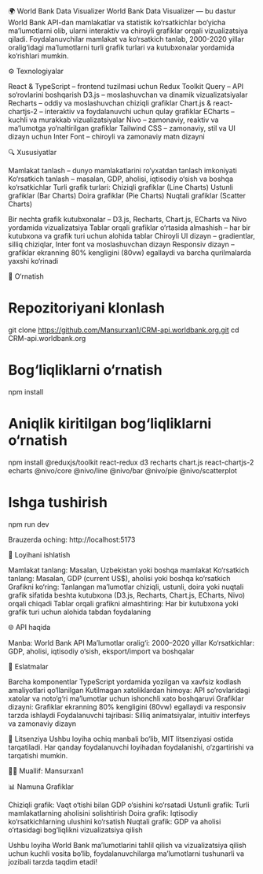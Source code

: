 🌍 World Bank Data Visualizer
World Bank Data Visualizer — bu dastur World Bank API-dan mamlakatlar va statistik ko‘rsatkichlar bo‘yicha ma’lumotlarni olib, ularni interaktiv va chiroyli grafiklar orqali vizualizatsiya qiladi. Foydalanuvchilar mamlakat va ko‘rsatkich tanlab, 2000-2020 yillar oralig‘idagi ma’lumotlarni turli grafik turlari va kutubxonalar yordamida ko‘rishlari mumkin.

⚙️ Texnologiyalar

React & TypeScript – frontend tuzilmasi uchun
Redux Toolkit Query – API so‘rovlarini boshqarish
D3.js – moslashuvchan va dinamik vizualizatsiyalar
Recharts – oddiy va moslashuvchan chiziqli grafiklar
Chart.js & react-chartjs-2 – interaktiv va foydalanuvchi uchun qulay grafiklar
ECharts – kuchli va murakkab vizualizatsiyalar
Nivo – zamonaviy, reaktiv va ma’lumotga yo‘naltirilgan grafiklar
Tailwind CSS – zamonaviy, stil va UI dizayn uchun
Inter Font – chiroyli va zamonaviy matn dizayni


🔍 Xususiyatlar

Mamlakat tanlash – dunyo mamlakatlarini ro‘yxatdan tanlash imkoniyati
Ko‘rsatkich tanlash – masalan, GDP, aholisi, iqtisodiy o‘sish va boshqa ko‘rsatkichlar
Turli grafik turlari:
Chiziqli grafiklar (Line Charts)
Ustunli grafiklar (Bar Charts)
Doira grafiklar (Pie Charts)
Nuqtali grafiklar (Scatter Charts)


Bir nechta grafik kutubxonalar – D3.js, Recharts, Chart.js, ECharts va Nivo yordamida vizualizatsiya
Tablar orqali grafiklar o‘rtasida almashish – har bir kutubxona va grafik turi uchun alohida tablar
Chiroyli UI dizayn – gradientlar, silliq chiziqlar, Inter font va moslashuvchan dizayn
Responsiv dizayn – grafiklar ekranning 80% kengligini (80vw) egallaydi va barcha qurilmalarda yaxshi ko‘rinadi


🚀 O‘rnatish
# Repozitoriyani klonlash
git clone https://github.com/Mansurxan1/CRM-api.worldbank.org.git
cd CRM-api.worldbank.org

# Bog‘liqliklarni o‘rnatish
npm install

# Aniqlik kiritilgan bog‘liqliklarni o‘rnatish
npm install @reduxjs/toolkit react-redux d3 recharts chart.js react-chartjs-2 echarts @nivo/core @nivo/line @nivo/bar @nivo/pie @nivo/scatterplot

# Ishga tushirish
npm run dev

Brauzerda oching: http://localhost:5173

🧪 Loyihani ishlatish

Mamlakat tanlang: Masalan, Uzbekistan yoki boshqa mamlakat
Ko‘rsatkich tanlang: Masalan, GDP (current US$), aholisi yoki boshqa ko‘rsatkich
Grafikni ko‘ring: Tanlangan ma’lumotlar chiziqli, ustunli, doira yoki nuqtali grafik sifatida beshta kutubxona (D3.js, Recharts, Chart.js, ECharts, Nivo) orqali chiqadi
Tablar orqali grafikni almashtiring: Har bir kutubxona yoki grafik turi uchun alohida tabdan foydalaning


🌐 API haqida

Manba: World Bank API
Ma’lumotlar oralig‘i: 2000–2020 yillar
Ko‘rsatkichlar: GDP, aholisi, iqtisodiy o‘sish, eksport/import va boshqalar


📘 Eslatmalar

Barcha komponentlar TypeScript yordamida yozilgan va xavfsiz kodlash amaliyotlari qo‘llanilgan
Kutilmagan xatoliklardan himoya: API so‘rovlaridagi xatolar va noto‘g‘ri ma’lumotlar uchun ishonchli xato boshqaruvi
Grafiklar dizayni: Grafiklar ekranning 80% kengligini (80vw) egallaydi va responsiv tarzda ishlaydi
Foydalanuvchi tajribasi: Silliq animatsiyalar, intuitiv interfeys va zamonaviy dizayn


📄 Litsenziya
Ushbu loyiha ochiq manbali bo‘lib, MIT litsenziyasi ostida tarqatiladi. Har qanday foydalanuvchi loyihadan foydalanishi, o‘zgartirishi va tarqatishi mumkin.

👨‍💻 Muallif: Mansurxan1

📊 Namuna Grafiklar

Chiziqli grafik: Vaqt o‘tishi bilan GDP o‘sishini ko‘rsatadi
Ustunli grafik: Turli mamlakatlarning aholisini solishtirish
Doira grafik: Iqtisodiy ko‘rsatkichlarning ulushini ko‘rsatish
Nuqtali grafik: GDP va aholisi o‘rtasidagi bog‘liqlikni vizualizatsiya qilish

Ushbu loyiha World Bank ma’lumotlarini tahlil qilish va vizualizatsiya qilish uchun kuchli vosita bo‘lib, foydalanuvchilarga ma’lumotlarni tushunarli va jozibali tarzda taqdim etadi!
